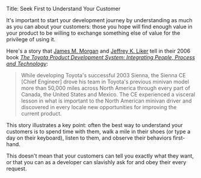 Title: Seek First to Understand Your Customer

It's important to start your development journey by understanding as much as you can about your customers: those you hope will find enough value in your product to be willing to exchange something else of value for the privilege of using it.

Here's a story that [James M. Morgan][jm] and [Jeffrey K. Liker][jl] tell in their 2006 book <cite>[The Toyota Product Development System: Integrating People, Process and Technology][morgan-liker-2006]</cite>:

> While developing Toyota's successful 2003 Sienna, the Sienna CE [Chief Engineer] drove his team in Toyota's previous minivan model more than 50,000 miles across North America through every part of Canada, the United States and Mexico. The CE experienced a visceral lesson in what is important to the North American minivan driver and discovered in every locale new opportunities for improving the current product.

This story illustrates a key point: often the best way to understand your customers is to spend time with them, walk a mile in their shoes (or type a day on their keyboard), listen to them, and observe their behaviors first-hand.

This doesn't mean that your customers can tell you exactly what they want, or that you can as a developer can slavishly ask for and obey their every request.

[jm]: http://en.wikipedia.org/wiki/James_M._Morgan
[jl]: http://en.wikipedia.org/wiki/Jeffrey_K._Liker
[morgan-liker-2006]: bibliography.html#morgan-liker-2006

